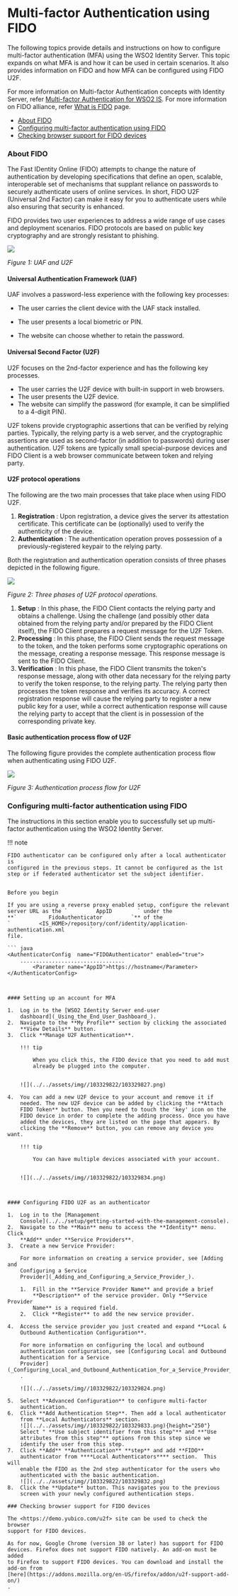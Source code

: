 # Multi-factor Authentication using FIDO

The following topics provide details and instructions on how to
configure multi-factor authentication (MFA) using the WSO2 Identity
Server. This topic expands on what MFA is and how it can be used in
certain scenarios. It also provides information on FIDO and how MFA can
be configured using FIDO U2F.

For more information on Multi-factor Authentication concepts with
Identity Server, refer [Multi-factor Authentication for WSO2
IS](_Multi-factor_Authentication_for_WSO2_IS_). For more information on
FIDO alliance, refer [What is
FIDO](https://fidoalliance.org/about/what-is-fido/) page.

-   [About FIDO](#Multi-factorAuthenticationusingFIDO-AboutFIDO)
-   [Configuring multi-factor authentication using
    FIDO](#Multi-factorAuthenticationusingFIDO-Configuringmulti-factorauthenticationusingFIDO)
-   [Checking browser support for FIDO
    devices](#Multi-factorAuthenticationusingFIDO-CheckingbrowsersupportforFIDOdevices)

### About FIDO

The Fast IDentity Online (FIDO) attempts to change the nature of
authentication by developing specifications that define an open,
scalable, interoperable set of mechanisms that supplant reliance on
passwords to securely authenticate users of online services. In short,
FIDO U2F (Universal 2nd Factor) can make it easy for you to authenticate
users while also ensuring that security is enhanced.

FIDO provides two user experiences to address a wide range of use cases
and deployment scenarios. FIDO protocols are based on public key
cryptography and are strongly resistant to phishing.

![](../../assets/img//103329822/103329831.png)

*Figure 1: UAF and U2F*

#### Universal Authentication Framework (UAF)

UAF involves a password-less experience with the following key
processes:

-   The user carries the client device with the UAF stack installed.

-   The user presents a local biometric or PIN.

-   The website can choose whether to retain the password.

#### Universal Second Factor (U2F)

U2F focuses on the 2nd-factor experience and has the following key
processes.

-   The user carries the U2F device with built-in support in web
    browsers.
-   The user presents the U2F device.
-   The website can simplify the password (for example, it can be
    simplified to a 4-digit PIN).

U2F tokens provide cryptographic assertions that can be verified by
relying parties. Typically, the relying party is a web server, and the
cryptographic assertions are used as second-factor (in addition to
passwords) during user authentication. U2F tokens are typically small
special-purpose devices and FIDO Client is a web browser communicate
between token and relying party.

#### U2F protocol operations

The following are the two main processes that take place when using FIDO
U2F.

1.  **Registration** : Upon registration, a device gives the server its
    attestation certificate. This certificate can be (optionally) used
    to verify the authenticity of the device.
2.  **Authentication** : The authentication operation proves possession
    of a previously-registered keypair to the relying party.

Both the registration and authentication operation consists of three
phases depicted in the following figure.

![](../../assets/img//103329822/103329835.png)

*Figure 2: Three phases of U2F protocol operations.*

1.  **Setup** : In this phase, the FIDO Client contacts the relying
    party and obtains a challenge. Using the challenge (and possibly
    other data obtained from the relying party and/or prepared by the
    FIDO Client itself), the FIDO Client prepares a request message for
    the U2F Token.
2.  **Processing** : In this phase, the FIDO Client sends the request
    message to the token, and the token performs some cryptographic
    operations on the message, creating a response message. This
    response message is sent to the FIDO Client.
3.  **Verification** : In this phase, the FIDO Client transmits the
    token's response message, along with other data necessary for the
    relying party to verify the token response, to the relying party.
    The relying party then processes the token response and verifies its
    accuracy. A correct registration response will cause the relying
    party to register a new public key for a user, while a correct
    authentication response will cause the relying party to accept that
    the client is in possession of the corresponding private key.

#### Basic authentication process flow of U2F

The following figure provides the complete authentication process flow
when authenticating using FIDO U2F.

![](../../assets/img//103329822/103329830.png) 

*Figure 3: Authentication process flow for U2F*

### Configuring multi-factor authentication using FIDO

The instructions in this section enable you to successfully set up
multi-factor authentication using the WSO2 Identity Server.

!!! note
    
    FIDO authenticator can be configured only after a local authenticator is
    configured in the previous steps. It cannot be configured as the 1st
    step or if federated authenticator set the subject identifier.
    
    
    Before you begin
    
    If you are using a reverse proxy enabled setup, configure the relevant
    server URL as the `         AppID        ` under the
    **`          FidoAuthenticator         `** of the
    `         <IS_HOME>/repository/conf/identity/application-authentication.xml        `
    file.
    
    ``` java
    <AuthenticatorConfig  name="FIDOAuthenticator" enabled="true">
        .................................
            <Parameter name="AppID">https://hostname</Parameter>
    </AuthenticatorConfig>
```


#### Setting up an account for MFA

1.  Log in to the [WSO2 Identity Server end-user
    dashboard](_Using_the_End_User_Dashboard_).
2.  Navigate to the **My Profile** section by clicking the associated
    **View Details** button.
3.  Click **Manage U2F Authentication**.

    !!! tip
    
        When you click this, the FIDO device that you need to add must
        already be plugged into the computer.
    

    ![](../../assets/img//103329822/103329827.png) 

4.  You can add a new U2F device to your account and remove it if
    needed. The new U2F device can be added by clicking the **Attach
    FIDO Token** button. Then you need to touch the 'key' icon on the
    FIDO device in order to complete the adding process. Once you have
    added the devices, they are listed on the page that appears. By
    clicking the **Remove** button, you can remove any device you want.

    !!! tip
    
        You can have multiple devices associated with your account.
    

    ![](../../assets/img//103329822/103329834.png) 

  

#### Configuring FIDO U2F as an authenticator

1.  Log in to the [Management
    Console](../../setup/getting-started-with-the-management-console).
2.  Navigate to the **Main** menu to access the **Identity** menu. Click
    **Add** under **Service Providers**.
3.  Create a new Service Provider:

    For more information on creating a service provider, see [Adding and
    Configuring a Service
    Provider](_Adding_and_Configuring_a_Service_Provider_).

    1.  Fill in the **Service Provider Name** and provide a brief
        **Description** of the service provider. Only **Service Provider
        Name** is a required field.
    2.  Click **Register** to add the new service provider.

4.  Access the service provider you just created and expand **Local &
    Outbound Authentication Configuration**.

    For more information on configuring the local and outbound
    authentication configuration, see [Configuring Local and Outbound
    Authentication for a Service
    Provider](_Configuring_Local_and_Outbound_Authentication_for_a_Service_Provider_)
    .

    ![](../../assets/img//103329822/103329824.png) 

5.  Select **Advanced Configuration** to configure multi-factor
    authentication.
6.  Click **Add Authentication Step**. Then add a local authenticator
    from **Local Authenticators** section.  
    ![](../../assets/img//103329822/103329833.png){height="250"}  
    Select " **Use subject identifier from this step"** and **"Use
    attributes from this step"** options from this step since we
    identify the user from this step.
7.  Click **Add** **Authentication** **step** and add **FIDO**
    authenticator from ****Local Authenticators**** section.  This will
    enable the FIDO as the 2nd step authenticator for the users who
    authenticated with the basic authentication.  
    ![](../../assets/img//103329822/103329832.png) 
8.  Click the **Update** button. This navigates you to the previous
    screen with your newly configured authentication steps.

### Checking browser support for FIDO devices

The <https://demo.yubico.com/u2f> site can be used to check the browser
support for FIDO devices.

As for now, Google Chrome (version 38 or later) has support for FIDO
devices. Firefox does not support FIDO natively. An add-on must be added
to Firefox to support FIDO devices. You can download and install the
add-on from
[here](https://addons.mozilla.org/en-US/firefox/addon/u2f-support-add-on/)
.
